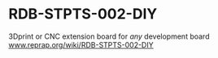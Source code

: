 RDB-STPTS-002-DIY
=================

3Dprint or CNC extension board for *any* development board www.reprap.org/wiki/RDB-STPTS-002-DIY
